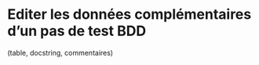 
# Editer les données complémentaires d’un pas de test BDD 

(table, docstring, commentaires)


<!--stackedit_data:
eyJoaXN0b3J5IjpbNzI5NjM1NDU2XX0=
-->
